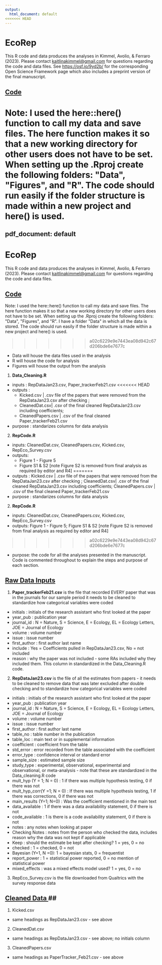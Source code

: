 ```yaml
---
output:
  html_document: default
<<<<<<< HEAD
---
```

# EcoRep
This R code and data produces the analyses in Kimmel, Avolio, & Ferraro (2023). Please contact kaitlinakimmel@gmail.com for questions regarding the code and data files. See https://osf.io/9yd2b/ for the corresponding Open Science Framework page which also includes a preprint version of the final manuscript.

## <u>Code</u>
Note: I used the here::here() function to call my data and save files. The here function makes it so that a new working directory for other users does not have to be set. When setting up the .Rproj create the following folders: "Data", "Figures", and "R". The code should run easily if the folder structure is made within a new project and here() is used. 
=======
  pdf_document: default
---
# EcoRep
This R code and data produces the analyses in Kimmel, Avolio, & Ferraro (2023). Please contact kaitlinakimmel@gmail.com for questions regarding the code and data files. 

## <u>Code</u>
Note: I used the here::here() function to call my data and save files. The here function makes it so that a new working directory for other users does not have to be set. When setting up the .Rproj create the following folders: "Data", "Figures", and "R". I have a folder "Data" in which all the data is stored. The code should run easily if the folder structure is made within a new project and here() is used. 
>>>>>>> a02c6229e9e7443ea08d942c67d206bde6e7677c

+ Data will house the data files used in the analysis
+ R will house the code for analysis
+ Figures will house the output from the analysis

1. <b> Data_Cleaning.R </b>
 + inputs : RepDataJan23.csv, Paper_trackerFeb21.csv
<<<<<<< HEAD
 + outputs :  
      + Kicked.csv | .csv file of the papers that were removed from the RepDataJan23.csv after checking ;
      + CleanedDat.csv| .csv of the final cleaned RepDataJan23.csv including coefficients; 
      + CleanedPapers.csv | .csv of the final cleaned Paper_trackerFeb21.csv
 + purpose : standarizes columns for data analysis
2. <b> RepCode.R </b>
 + inputs: CleanedDat.csv, CleanedPapers.csv, Kicked.csv, RepEco_Survey.csv
 + outputs: 
      + Figure 1 - Figure 5 
      + Figure S1 & S2 [note Figure S2 is removed from final analysis as required by editor and R4]
=======
 + outputs :  Kicked.csv | .csv file of the papers that were removed from the RepDataJan23.csv after checking ; CleanedDat.csv| .csv of the final cleaned RepDataJan23.csv including coefficients; CleanedPapers.csv | .csv of the final cleaned Paper_trackerFeb21.csv
 + purpose : standarizes columns for data analysis
2. <b> RepCode.R </b>
 + inputs: CleanedDat.csv, CleanedPapers.csv, Kicked.csv, RepEco_Survey.csv
 + outputs: Figure 1 - Figure 5; Figure S1 & S2 [note Figure S2 is removed from final analysis as required by editor and R4]
>>>>>>> a02c6229e9e7443ea08d942c67d206bde6e7677c
 + purpose: the code for all the analyses presented in the manuscript. Code is commented throughout to explain the steps and purpose of each section. 

## <u>Raw Data Inputs</u>
1. <b>Paper_trackerFeb21.csv</b> is the file that recorded EVERY paper that was in the journals for our sample period it needs to be cleaned to standardize how categorical variables were coded

+ initials : initials of the research assistant who first looked at the paper
+ year_pub : publication year
+ journal_id : N = Nature, S = Science, E = Ecology, EL = Ecology Letters, JOE = Journal of Ecology
+ volume : volume number
+ issue	: issue number
+ first_author : first author last name
+ include	: Yes = Coefficients pulled in RepDataJan23.csv, No = not included
+ reason : why the paper was not included - some RAs included why they included them. This column in standardized in the Data_Cleaning.R code.

2. <b> RepDataJan23.csv</b> is the file of all the estimates from papers - it needs to be cleaned to remove data that was later excluded after double checking and to standardize how categorical variables were coded
+ initials : initials of the research assistant who first looked at the paper
+ year_pub : publication year
+ journal_id : N = Nature, S = Science, E = Ecology, EL = Ecology Letters, JOE = Journal of Ecology
+ volume : volume number
+ issue	: issue number
+ first_author : first author last name
+ table_no : table number in the publication
+ table_loc	: main text or in supplemental information
+ coefficient	: coefficient from the table
+ std_error	: error recorded from the table associated with the coefficient
+ error_type : confidence interval or standard error	
+ sample_size	: estimated sample size
+ study_type : experimental, observational, experimental and observational, or meta-analysis - note that these are standardized in the Data_cleaning.R code
+ mult_hyp (Y = 1; N = 0)	: 1 if there was multiple hypothesis testing, 0 if there was not
+ mult_hyp_corr(Y =1; N = 0) : If there was multiple hypothesis testing, 1 if there was corrections, 0 if there was not
+ main_results (Y=1; N=0)	: Was the coefficient mentioned in the main text
+ data_available : 1 if there was a data availability statement, 0 if there is not
+ code_available : 1 is there is a code availability statement, 0 if there is not
+ notes	: any notes when looking at paper
+ Checking Notes : notes from the person who checked the data, includes reason why the data was not kept if applicable
+ Keep : should the estimate be kept after checking? 1 = yes, 0 = no
+ checked	: 1 = checked, 0 = not
+ Bayesian (Y=1, N =0): 1 = bayesian stats, 0 = frequentist
+ report_power : 1 = statistical power reported, 0 = no mention of statistical power	
+ mixed_effects : was a mixed effects model used? 1 = yes, 0 = no

3. RepEco_Survey.csv is the file downloaded from Qualtrics with the survey response data

## <u>Cleaned Data </u>##
1. Kicked.csv
 + same headings as RepDataJan23.csv - see above
2. CleanedDat.csv
 + same headings as RepDataJan23.csv - see above; no initials column
3. CleanedPapers.csv
 + same headings as PaperTracker_Feb21.csv - see above
